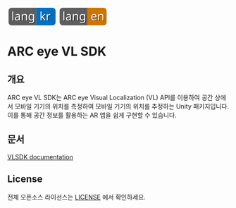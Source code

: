 [![kr](https://github.com/NaverCloudPlatform/ARCeyeVLSDK/blob/main/docs/badge/lang_kr.svg)](https://github.com/NaverCloudPlatform/ARCeyeVLSDK/blob/main/README.md)
[![es](https://github.com/NaverCloudPlatform/ARCeyeVLSDK/blob/main/docs/badge/lang_en.svg)](https://github.com/NaverCloudPlatform/ARCeyeVLSDK/blob/main/README.en.md)

# ARC eye VL SDK

## 개요

ARC eye VL SDK는 ARC eye Visual Localization (VL) API를 이용하여 공간 상에서 모바일 기기의 위치를 측정하여 모바일 기기의 위치를 추정하는 Unity 패키지입니다. 이를 통해 공간 정보를 활용하는 AR 앱을 쉽게 구현할 수 있습니다.

## 문서

[VLSDK documentation](https://ar.naverlabs.com/docs/vlsdk)

## License

전체 오픈소스 라이선스는 [LICENSE](./LICENSE) 에서 확인하세요.
